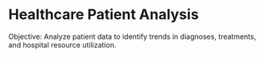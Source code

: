 # Healthcare Patient Analysis  

Objective: Analyze patient data to identify trends in diagnoses, treatments, and hospital resource utilization.
